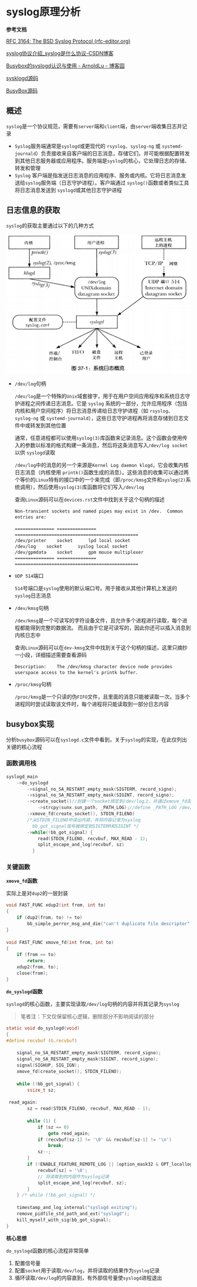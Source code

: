 # syslog原理分析

**参考文档**

[RFC 3164: The BSD Syslog Protocol (rfc-editor.org)](https://www.rfc-editor.org/rfc/rfc3164)

[syslog协议介绍_syslog是什么协议-CSDN博客](https://blog.csdn.net/chdhust/article/details/50989785)

[Busybox的syslogd认识与使用 - ArnoldLu - 博客园](https://www.cnblogs.com/arnoldlu/p/10583233.html)

[sysklogd源码](https://github.com/troglobit/sysklogd)

[BusyBox源码](https://www.busybox.net/)



## 概述

`syslog`是一个协议规范，需要有`server`端和`client`端，由`server`端收集日志并记录

* `Syslog`服务端通常是`syslogd`或更现代的 `rsyslog`、`syslog-ng` 或 `systemd-journald`）负责接收来自客户端的日志消息，存储它们，并可能根据配置转发到其他日志服务器或应用程序。服务端是`syslog`的核心，它处理日志的存储、转发和管理
* `Syslog` 客户端是指发送日志消息的应用程序、服务或内核。它将日志消息发送给`syslog`服务端（日志守护进程）。客户端通过 `syslog()`函数或者类似工具将日志消息发送到 `syslogd`或其他日志守护进程



## 日志信息的获取

`syslog`的获取主要通过以下的几种方式

<img src="./img/%E7%B3%BB%E7%BB%9F%E6%97%A5%E5%BF%97%E6%A6%82%E8%A7%88.png" alt="系统日志概览" style="zoom: 67%;" />

* `/dev/log`句柄

    `/dev/log`是一个特殊的`Unix`域套接字，用于在用户空间应用程序和系统日志守护进程之间传递日志消息。它是 `syslog` 系统的一部分，允许应用程序（包括内核和用户空间程序）将日志消息传递给日志守护进程（如 `rsyslog`、`syslog-ng` 或 `systemd-journald`），这些日志守护进程再将消息存储到日志文件中或转发到其他位置

    通常，任意进程都可以使用`syslog(3)`库函数来记录消息。这个函数会使用传入的参数以标准的格式构建一条消息，然后将这条消息写入`/dev/log socket`以供 `syslogd`读取

    `/dev/log`中的消息的另一个来源是`Kernel Log daemon klogd`，它会收集内核日志消息（内核使用 `printk()`函数生成的消息）。这些消息的收集可以通过两个等价的`Linux`特有的接口中的一个来完成（即`/proc/kmsg`文件和`syslog(2)`系统调用），然后使用`syslog(3)`库函数将它们写入`/dev/log`

    查询`Linux`源码可以在`devices.rst`文件中找到关于这个句柄的描述

    ```
    Non-transient sockets and named pipes may exist in /dev.  Common entries are:
    
    =============== =============== ===============================================
    /dev/printer	socket		lpd local socket
    /dev/log	socket		syslog local socket
    /dev/gpmdata	socket		gpm mouse multiplexer
    =============== =============== ===============================================
    ```

* `UDP 514`端口

    `514`号端口是`syslog`使用的默认端口号。用于接收从其他计算机上发送的`syslog`日志消息

* `/dev/kmsg`句柄

    `/dev/kmsg`是一个可读写的字符设备文件，且允许多个进程进行读取，每个进程都能得到完整的数据流。 而且由于它是可读写的，因此你还可以插入消息到内核日志中

    查询`Linux`源码可以在`dev-kmsg`文件中找到关于这个句柄的描述，这里只摘抄一小段，详细描述需要查看源码

    ```
    Description:	The /dev/kmsg character device node provides userspace access to the kernel's printk buffer.
    ```

* `/proc/kmsg`句柄

    `/proc/kmsg`是一个只读的伪`FIFO`文件，且里面的消息只能被读取一次。当多个进程同时尝试读取该文件时，每个进程将只能读取到一部分日志内容



## busybox实现

分析`busybox`源码可以在`syslogd.c`文件中看到，关于`syslog`的实现，在此仅列出关键的核心流程

### **函数调用栈**

```c
syslogd_main
	->do_syslogd
    	->signal_no_SA_RESTART_empty_mask(SIGTERM, record_signo);
		->signal_no_SA_RESTART_empty_mask(SIGINT, record_signo);
		->create_socket()//创建一个socket绑定到/dev/log上，并通过xmove_fd函数将这个sockrt绑定到STDIN_FILENO上，用于后续读取
			->strcpy(sunx.sun_path, _PATH_LOG);//define _PATH_LOG /dev/log
		->xmove_fd(create_socket(), STDIN_FILENO)
        /*从STDIN_FILENO中读出内容，并将内容记录为syslog
          bb_got_signal信号被绑定到SIGTERM和SIGINT */
        ->while(!bb_got_signal) {
            read(STDIN_FILENO, recvbuf, MAX_READ - 1);
            split_escape_and_log(recvbuf, sz)
          }
```

### **关键函数**

**`xmove_fd`函数**

实际上是对`dup2`的一层封装

```c
void FAST_FUNC xdup2(int from, int to)
{
	if (dup2(from, to) != to)
		bb_simple_perror_msg_and_die("can't duplicate file descriptor");
}

void FAST_FUNC xmove_fd(int from, int to)
{
	if (from == to)
		return;
	xdup2(from, to);
	close(from);
}
```

**`do_syslogd`函数**

`syslogd`的核心函数，主要实现读取`/dev/log`句柄的内容并将其记录为`syslog`

> 笔者注：下文仅保留核心逻辑，删除部分不影响阅读的部分

```c
static void do_syslogd(void)
{
#define recvbuf (G.recvbuf)

	signal_no_SA_RESTART_empty_mask(SIGTERM, record_signo);
	signal_no_SA_RESTART_empty_mask(SIGINT, record_signo);
	signal(SIGHUP, SIG_IGN);
	xmove_fd(create_socket(), STDIN_FILENO);

	while (!bb_got_signal) {
		ssize_t sz;

 read_again:
		sz = read(STDIN_FILENO, recvbuf, MAX_READ - 1);

		while (1) {
			if (sz == 0)
				goto read_again;
			if (recvbuf[sz-1] != '\0' && recvbuf[sz-1] != '\n')
				break;
			sz--;
		}
		if (!ENABLE_FEATURE_REMOTE_LOG || (option_mask32 & OPT_locallog)) {
			recvbuf[sz] = '\0'; 
            // 将读取到的内容作为syslog记录
			split_escape_and_log(recvbuf, sz);
		}
	} /* while (!bb_got_signal) */

	timestamp_and_log_internal("syslogd exiting");
	remove_pidfile_std_path_and_ext("syslogd");
	kill_myself_with_sig(bb_got_signal);
}
```

**核心思想**

`do_syslogd`函数的核心流程非常简单

1. 配置信号量
2. 配置`socket`用于读取`/dev/log`，并将读取的结果作为`syslog`记录
3. 循环读取`/dev/log`的内容直到，有外部信号量使`syslogd`进程退出


